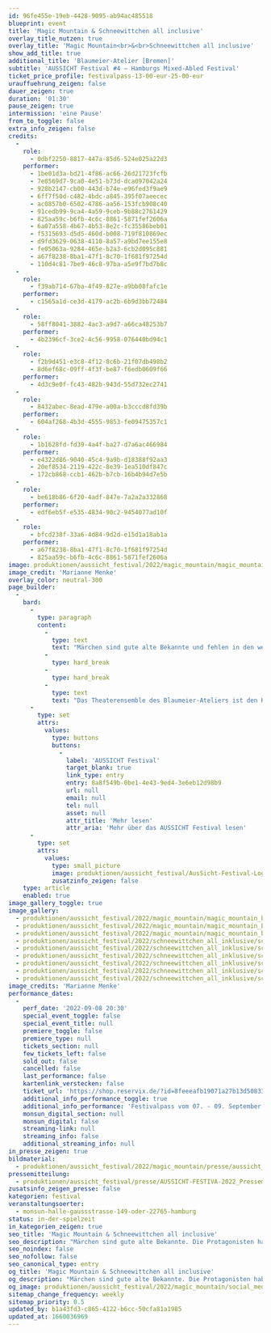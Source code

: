 ```yaml
---
id: 96fe455e-19eb-4428-9095-ab94ac485518
blueprint: event
title: 'Magic Mountain & Schneewittchen all inclusive'
overlay_title_nutzen: true
overlay_title: 'Magic Mountain<br>&<br>Schneewittchen all inclusive'
show_add_title: true
additional_title: 'Blaumeier-Atelier [Bremen]'
subtitle: 'AUSSICHT Festival #4 – Hamburgs Mixed-Abled Festival'
ticket_price_profile: festivalpass-13-00-eur-25-00-eur
urauffuehrung_zeigen: false
dauer_zeigen: true
duration: '01:30'
pause_zeigen: true
intermission: 'eine Pause'
from_to_toggle: false
extra_info_zeigen: false
credits:
  -
    role:
      - 0dbf2250-8817-447a-85d6-524e025a22d3
    performer:
      - 1be01d3a-bd21-4f86-ac66-26d21723fcfb
      - 7e8569d7-9ca0-4e51-b73d-dca097042a24
      - 928b2147-cb00-443d-b74e-e96fed3f9ae9
      - 6ff7f50d-c482-4bdc-a845-395f07aeecec
      - ac0857b0-6502-4786-aa56-153fcb908c40
      - 91cedb99-9ca4-4a59-9ceb-9b88c2761429
      - 825aa59c-b6fb-4c6c-8861-5871fef2606a
      - 6a07a558-4b67-4b53-8e2c-fc35586beb01
      - f5315693-d5d5-460d-b008-719f810869ec
      - d9fd3629-0638-4110-8a57-a9bd7ee155e8
      - fe05063a-9284-465e-b2a3-6cb2d095c881
      - a67f8238-8ba1-47f1-8c70-1f681f97254d
      - 110d4c81-7be9-46c8-97ba-a5e9f7bd7b8c
  -
    role:
      - f39ab714-67ba-4f49-827e-a9bb08fafc1e
    performer:
      - c1565a1d-ce3d-4179-ac2b-6b9d3bb72484
  -
    role:
      - 58ff8041-3882-4ac3-a9d7-a66ca48253b7
    performer:
      - 4b2396cf-3ce2-4c56-9958-076440bd94c1
  -
    role:
      - f2b9d451-e3c8-4f12-8c6b-21f07db498b2
      - 8d6ef68c-09ff-4f3f-be87-f6edb0609f66
    performer:
      - 4d3c9e0f-fc43-482b-943d-55d732ec2741
  -
    role:
      - 8432abec-8ead-479e-a00a-b3cccd8fd39b
    performer:
      - 604af268-4b3d-4555-9853-fe09475357c1
  -
    role:
      - 1b1628fd-fd39-4a4f-ba27-d7a6ac466984
    performer:
      - e4322d86-9040-45c4-9a9b-d18388f92aa3
      - 20ef8534-2119-422c-8e39-1ea510df847c
      - 172cb868-ccb1-462b-b7cb-16b4b94d7e5b
  -
    role:
      - be618b86-6f20-4adf-847e-7a2a2a332868
    performer:
      - edf6eb5f-e535-4834-90c2-9454077ad10f
  -
    role:
      - bfcd238f-33a6-4d84-9d2d-e15d1a18ab1a
    performer:
      - a67f8238-8ba1-47f1-8c70-1f681f97254d
      - 825aa59c-b6fb-4c6c-8861-5871fef2606a
image: produktionen/aussicht_festival/2022/magic_mountain/magic_mountain_blaumeier_atelier_03_c_marianne_menke.jpg
image_credit: 'Marianne Menke'
overlay_color: neutral-300
page_builder:
  -
    bard:
      -
        type: paragraph
        content:
          -
            type: text
            text: "Märchen sind gute alte Bekannte und fehlen in den wenigsten Kinderstuben. Die Protagonisten haben gewöhnlich wenig zu lachen und ebenso wenig mit der realen Wirklichkeit zu tun, dafür aber jede Menge Heldentaten zu vollbringen und lassen zuletzt das Gute triumphieren.\_\_"
          -
            type: hard_break
          -
            type: hard_break
          -
            type: text
            text: "Das Theaterensemble des Blaumeier-Ateliers ist den König:innen, Prinzess:innen und blutrünstigen Gestalten auf furchtlose Weise zu Leibe gerückt und stellt die Märchenwelt mit der Premiere ihrer Bühneninterpretation Schneewittchen all inclusive und der selbst verfassten Heldenreise, Magic Mountain, auf den Kopf. Mit eigener Perspektive auf Märchen und Mythen und nach ihren Vorstellungen haben die Schauspieler:innen Bühnenfiguren und Handlungen entwickelt, die\_Heldentaten und Schläue, Unheil, Gnade, Liebe und Triumph in neue Gewänder hüllen und jeder Vorwegnahme trotzen. Über Blaumeiers Märchen- und Mythenabend liegt ein irrlichternder Schimmer unerwarteter Wendungen."
      -
        type: set
        attrs:
          values:
            type: buttons
            buttons:
              -
                label: 'AUSSICHT Festival'
                target_blank: true
                link_type: entry
                entry: 8a8f549b-0be1-4e43-9ed4-3e6eb12d98b9
                url: null
                email: null
                tel: null
                asset: null
                attr_title: 'Mehr lesen'
                attr_aria: 'Mehr über das AUSSICHT Festival lesen'
      -
        type: set
        attrs:
          values:
            type: small_picture
            image: produktionen/aussicht_festival/AusSicht-Festival-Logo-Rechteck.jpg
            zusatzinfo_zeigen: false
    type: article
    enabled: true
image_gallery_toggle: true
image_gallery:
  - produktionen/aussicht_festival/2022/magic_mountain/magic_mountain_blaumeier_atelier_01_c_marianne_menke.jpg
  - produktionen/aussicht_festival/2022/magic_mountain/magic_mountain_blaumeier_atelier_02_c_marianne_menke.jpg
  - produktionen/aussicht_festival/2022/magic_mountain/magic_mountain_blaumeier_atelier_03_c_marianne_menke.jpg
  - produktionen/aussicht_festival/2022/schneewittchen_all_inklusive/schneewittchen_all_inclusive_blaumeier_atelier_01_c_marianne_menke.jpg
  - produktionen/aussicht_festival/2022/schneewittchen_all_inklusive/schneewittchen_all_inclusive_blaumeier_atelier_02_c_marianne_menke.jpg
  - produktionen/aussicht_festival/2022/schneewittchen_all_inklusive/schneewittchen_all_inclusive_blaumeier_atelier_03_c_marianne_menke.jpg
  - produktionen/aussicht_festival/2022/schneewittchen_all_inklusive/schneewittchen_all_inclusive_blaumeier_atelier_04_c_marianne_menke.jpg
  - produktionen/aussicht_festival/2022/schneewittchen_all_inklusive/schneewittchen_all_inclusive_blaumeier_atelier_05_c_marianne_menke.jpg
  - produktionen/aussicht_festival/2022/schneewittchen_all_inklusive/schneewittchen_all_inclusive_blaumeier_atelier_06_c_marianne_menke.jpg
image_credits: 'Marianne Menke'
performance_dates:
  -
    perf_date: '2022-09-08 20:30'
    special_event_toggle: false
    special_event_title: null
    premiere_toggle: false
    premiere_type: null
    tickets_section: null
    few_tickets_left: false
    sold_out: false
    cancelled: false
    last_performance: false
    kartenlink_verstecken: false
    ticket_url: 'https://shop.reservix.de/?id=8feeeafb19071a27b13d5083379d95183e9ab490f2f135faf80b2fecfc1ba00f2aba7ad8945f4a4292549eb86feddc1b&vID=7337&eventGrpID=411433&eventID=1972125'
    additional_info_performance_toggle: true
    additional_info_performance: 'Festivalpass vom 07. - 09. September 2022'
    monsun_digital_section: null
    monsun_digital: false
    streaming-link: null
    streaming_info: false
    additional_streaming_info: null
in_presse_zeigen: true
bildmaterial:
  - produktionen/aussicht_festival/2022/magic_mountain/presse/aussicht_festival_magic_mountain_blaumeier_atelier_c_marianne_menke_monsun.zip
pressemitteilung:
  - produktionen/aussicht_festival/presse/AUSSICHT-FESTIVA-2022_Pressemitteilung_monsun.theater.pdf
zusatsinfo_zeigen_presse: false
kategorien: festival
veranstaltungsoerter:
  - monsun-halle-gaussstrasse-149-oder-22765-hamburg
status: in-der-spielzeit
in_kategorien_zeigen: true
seo_title: 'Magic Mountain & Schneewittchen all inclusive'
seo_description: "Märchen sind gute alte Bekannte. Die Protagonisten haben gewöhnlich wenig zu lachen, dafür aber jede Menge Heldentaten zu vollbringen.\_\_"
seo_noindex: false
seo_nofollow: false
seo_canonical_type: entry
og_title: 'Magic Mountain & Schneewittchen all inclusive'
og_description: "Märchen sind gute alte Bekannte. Die Protagonisten haben gewöhnlich wenig zu lachen, dafür aber jede Menge Heldentaten zu vollbringen.\_\_"
og_image: produktionen/aussicht_festival/2022/magic_mountain/social_media_image_schneewittchen.jpg
sitemap_change_frequency: weekly
sitemap_priority: 0.5
updated_by: b1a43fd3-c865-4122-b6cc-50cfa81a1985
updated_at: 1660036969
---
```

